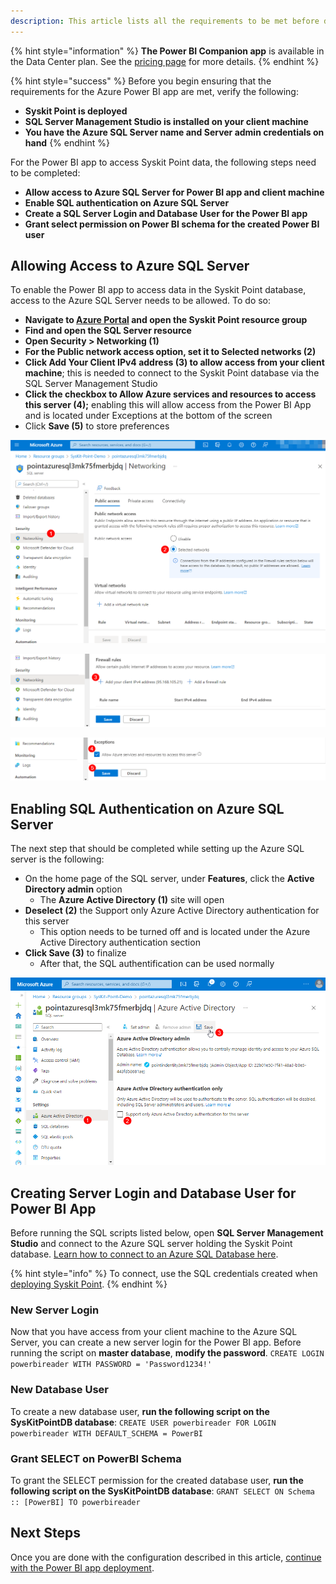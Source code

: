 ```yaml
---
description: This article lists all the requirements to be met before deploying the Syskit Power BI app.
---
```


{% hint style="information" %}
**The Power BI Companion app** is available in the Data Center plan. See the [pricing page](https://www.syskit.com/products/point/pricing/) for more details.
{% endhint %}

{% hint style="success" %}
Before you begin ensuring that the requirements for the Azure Power BI app are met, verify the following:
* **Syskit Point is deployed**
* **SQL Server Management Studio is installed on your client machine**
* **You have the Azure SQL Server name and Server admin credentials on hand**
{% endhint %}

For the Power BI app to access Syskit Point data, the following steps need to be completed:

* **Allow access to Azure SQL Server for Power BI app and client machine**
* **Enable SQL authentication on Azure SQL Server**
* **Create a SQL Server Login and Database User for the Power BI app**
* **Grant select permission on Power BI schema for the created Power BI user**

## Allowing Access to Azure SQL Server

To enable the Power BI app to access data in the Syskit Point database, access to the Azure SQL Server needs to be allowed. 
To do so:
* **Navigate to [Azure Portal](https://portal.azure.com/) and open the Syskit Point resource group**
* **Find and open the SQL Server resource**
* **Open Security > Networking (1)**
* **For the Public network access option, set it to Selected networks (2)**
* **Click Add Your Client IPv4 address (3) to allow access from your client machine**; this is needed to connect to the Syskit Point database via the SQL Server Management Studio
* **Click the checkbox to Allow Azure services and resources to access this server (4);** enabling this will allow access from the Power BI App and is located under Exceptions at the bottom of the screen
* Click **Save (5)** to store preferences


![Azure SQL - Allowing Access](../.gitbook/assets/power-bi-requirements_sql-server.png)

![Azure SQL - Adding IPv4 address](../.gitbook/assets/power-bi-requirements_sql-server-IP.png)

![Azure SQL - Allowing Azure services and resources](../.gitbook/assets/power-bi-requirements_sql-server-azure.png)

## Enabling SQL Authentication on Azure SQL Server

The next step that should be completed while setting up the Azure SQL server is the following:

* On the home page of the SQL server, under **Features**, click the **Active Directory admin** option
  * The **Azure Active Directory (1)** site will open
* **Deselect (2)** the Support only Azure Active Directory authentication for this server
  * This option needs to be turned off and is located under the Azure Active Directory authentication section
* **Click Save (3)** to  finalize 
  * After that, the SQL authentification can be used normally 

![Azure SQL - authentication for server](../.gitbook/assets/upgrade-SQL-to-managed-identity-authentication-sql-server-allow-sql-auth.png)

## Creating Server Login and Database User for Power BI App

Before running the SQL scripts listed below, open **SQL Server Management Studio** and connect to the Azure SQL server holding the Syskit Point database.
[Learn how to connect to an Azure SQL Database here](https://docs.microsoft.com/en-us/sql/ssms/quickstarts/ssms-connect-query-azure-sql?view=sql-server-ver15#connect-to-an-azure-sql-database-or-azure-sql-managed-instance).

{% hint style="info" %}
To connect, use the SQL credentials created when [deploying Syskit Point](../setup/set-up-point-data-center/deployment/deploy-syskit-point.md).
{% endhint %}

### New Server Login
Now that you have access from your client machine to the Azure SQL Server, you can create a new server login for the Power BI app.
Before running the script on **master database**, **modify the password**.
`
CREATE LOGIN powerbireader
    WITH PASSWORD = 'Password1234!'
`

### New Database User

To create a new database user, **run the following script on the SysKitPointDB database**:
`
CREATE USER powerbireader
    FOR LOGIN powerbireader
    WITH DEFAULT_SCHEMA = PowerBI
`

### Grant SELECT on PowerBI Schema

To grant the SELECT permission for the created database user, **run the following script on the SysKitPointDB database**:
`
GRANT SELECT ON Schema :: [PowerBI] TO powerbireader
`

## Next Steps

Once you are done with the configuration described in this article, [continue with the Power BI app deployment](deploy-power-bi-app.md).